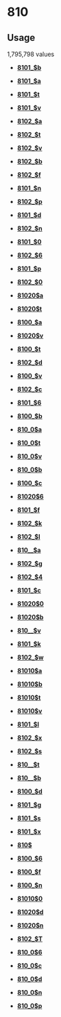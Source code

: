 # 810

## Usage

1,795,798 values

-   **[8101\_$b](../../tags/810/8101_b-1.md)**  

-   **[8101\_$a](../../tags/810/8101_a-2.md)**  

-   **[8101\_$t](../../tags/810/8101_t-3.md)**  

-   **[8101\_$v](../../tags/810/8101_v-4.md)**  

-   **[8102\_$a](../../tags/810/8102_a-5.md)**  

-   **[8102\_$t](../../tags/810/8102_t-6.md)**  

-   **[8102\_$v](../../tags/810/8102_v-7.md)**  

-   **[8102\_$b](../../tags/810/8102_b-8.md)**  

-   **[8102\_$f](../../tags/810/8102_f-9.md)**  

-   **[8101\_$n](../../tags/810/8101_n-10.md)**  

-   **[8102\_$p](../../tags/810/8102_p-11.md)**  

-   **[8101\_$d](../../tags/810/8101_d-12.md)**  

-   **[8102\_$n](../../tags/810/8102_n-13.md)**  

-   **[8101\_$0](../../tags/810/8101_0-14.md)**  

-   **[8102\_$6](../../tags/810/8102_6-15.md)**  

-   **[8101\_$p](../../tags/810/8101_p-16.md)**  

-   **[8102\_$0](../../tags/810/8102_0-17.md)**  

-   **[81020$a](../../tags/810/81020a-18.md)**  

-   **[81020$t](../../tags/810/81020t-19.md)**  

-   **[8100\_$a](../../tags/810/8100_a-20.md)**  

-   **[81020$v](../../tags/810/81020v-21.md)**  

-   **[8100\_$t](../../tags/810/8100_t-22.md)**  

-   **[8102\_$d](../../tags/810/8102_d-23.md)**  

-   **[8100\_$v](../../tags/810/8100_v-24.md)**  

-   **[8102\_$c](../../tags/810/8102_c-25.md)**  

-   **[8101\_$6](../../tags/810/8101_6-26.md)**  

-   **[8100\_$b](../../tags/810/8100_b-27.md)**  

-   **[810\_0$a](../../tags/810/810_0a-28.md)**  

-   **[810\_0$t](../../tags/810/810_0t-29.md)**  

-   **[810\_0$v](../../tags/810/810_0v-30.md)**  

-   **[810\_0$b](../../tags/810/810_0b-31.md)**  

-   **[8100\_$c](../../tags/810/8100_c-32.md)**  

-   **[81020$6](../../tags/810/810206-33.md)**  

-   **[8101\_$f](../../tags/810/8101_f-34.md)**  

-   **[8102\_$k](../../tags/810/8102_k-35.md)**  

-   **[8102\_$l](../../tags/810/8102_l-36.md)**  

-   **[810\_\_$a](../../tags/810/810__a-37.md)**  

-   **[8102\_$g](../../tags/810/8102_g-38.md)**  

-   **[8102\_$4](../../tags/810/8102_4-39.md)**  

-   **[8101\_$c](../../tags/810/8101_c-40.md)**  

-   **[81020$0](../../tags/810/810200-41.md)**  

-   **[81020$b](../../tags/810/81020b-42.md)**  

-   **[810\_\_$v](../../tags/810/810__v-43.md)**  

-   **[8101\_$k](../../tags/810/8101_k-44.md)**  

-   **[8102\_$w](../../tags/810/8102_w-45.md)**  

-   **[81010$a](../../tags/810/81010a-46.md)**  

-   **[81010$b](../../tags/810/81010b-47.md)**  

-   **[81010$t](../../tags/810/81010t-48.md)**  

-   **[81010$v](../../tags/810/81010v-49.md)**  

-   **[8101\_$l](../../tags/810/8101_l-50.md)**  

-   **[8102\_$x](../../tags/810/8102_x-51.md)**  

-   **[8102\_$s](../../tags/810/8102_s-52.md)**  

-   **[810\_\_$t](../../tags/810/810__t-53.md)**  

-   **[810\_\_$b](../../tags/810/810__b-54.md)**  

-   **[8100\_$d](../../tags/810/8100_d-55.md)**  

-   **[8101\_$g](../../tags/810/8101_g-56.md)**  

-   **[8101\_$s](../../tags/810/8101_s-57.md)**  

-   **[8101\_$x](../../tags/810/8101_x-58.md)**  

-   **[810$](../../tags/810/810-59.md)**  

-   **[8100\_$6](../../tags/810/8100_6-60.md)**  

-   **[8100\_$f](../../tags/810/8100_f-61.md)**  

-   **[8100\_$n](../../tags/810/8100_n-62.md)**  

-   **[81010$0](../../tags/810/810100-63.md)**  

-   **[81020$d](../../tags/810/81020d-64.md)**  

-   **[81020$n](../../tags/810/81020n-65.md)**  

-   **[8102\_$T](../../tags/810/8102_t-66.md)**  

-   **[810\_0$6](../../tags/810/810_06-67.md)**  

-   **[810\_0$c](../../tags/810/810_0c-68.md)**  

-   **[810\_0$d](../../tags/810/810_0d-69.md)**  

-   **[810\_0$n](../../tags/810/810_0n-70.md)**  

-   **[810\_0$p](../../tags/810/810_0p-71.md)**  


